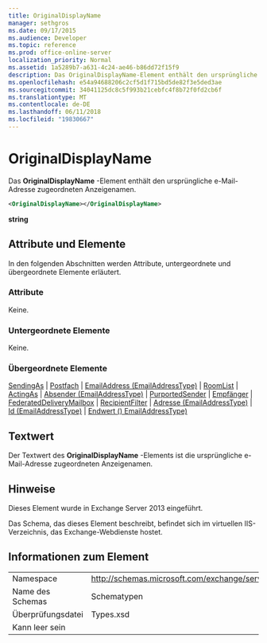 ```yaml
---
title: OriginalDisplayName
manager: sethgros
ms.date: 09/17/2015
ms.audience: Developer
ms.topic: reference
ms.prod: office-online-server
localization_priority: Normal
ms.assetid: 1a5289b7-a631-4c24-ae46-b86dd72f15f9
description: Das OriginalDisplayName-Element enthält den ursprüngliche e-Mail-Adresse zugeordneten Anzeigenamen.
ms.openlocfilehash: e54a94688206c2cf5d1f715bd5de82f3e5ded3ae
ms.sourcegitcommit: 34041125dc8c5f993b21cebfc4f8b72f0fd2cb6f
ms.translationtype: MT
ms.contentlocale: de-DE
ms.lasthandoff: 06/11/2018
ms.locfileid: "19830667"
---
```

# <a name="originaldisplayname"></a>OriginalDisplayName

Das **OriginalDisplayName** -Element enthält den ursprüngliche e-Mail-Adresse zugeordneten Anzeigenamen. 
  
```XML
<OriginalDisplayName></OriginalDisplayName>
```

 **string**
## <a name="attributes-and-elements"></a>Attribute und Elemente

In den folgenden Abschnitten werden Attribute, untergeordnete und übergeordnete Elemente erläutert.
  
### <a name="attributes"></a>Attribute

Keine.
  
### <a name="child-elements"></a>Untergeordnete Elemente

Keine.
  
### <a name="parent-elements"></a>Übergeordnete Elemente

[SendingAs](sendingas.md) | [Postfach](mailbox.md) | [EmailAddress (EmailAddressType)](emailaddress-emailaddresstype.md) | [RoomList](roomlist.md) | [ActingAs](actingas.md) | [Absender (EmailAddressType)](sender-emailaddresstype.md) | [PurportedSender](purportedsender.md)  |  [Empfänger](recipient.md) | [FederatedDeliveryMailbox](federateddeliverymailbox.md) | [RecipientFilter](recipientfilter.md) | [Adresse (EmailAddressType)](address-emailaddresstype.md) | [Id (EmailAddressType)](id-emailaddresstype.md) | [Endwert () EmailAddressType)](value-emailaddresstype.md)
  
## <a name="text-value"></a>Textwert

Der Textwert des **OriginalDisplayName** -Elements ist die ursprüngliche e-Mail-Adresse zugeordneten Anzeigenamen. 
  
## <a name="remarks"></a>Hinweise

Dieses Element wurde in Exchange Server 2013 eingeführt.
  
Das Schema, das dieses Element beschreibt, befindet sich im virtuellen IIS-Verzeichnis, das Exchange-Webdienste hostet.
  
## <a name="element-information"></a>Informationen zum Element

|||
|:-----|:-----|
|Namespace  <br/> |http://schemas.microsoft.com/exchange/services/2006/types  <br/> |
|Name des Schemas  <br/> |Schematypen  <br/> |
|Überprüfungsdatei  <br/> |Types.xsd  <br/> |
|Kann leer sein  <br/> ||
   

